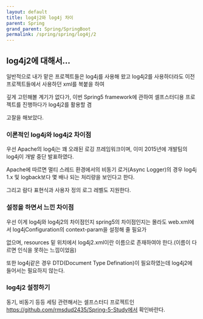 ```yaml
---
layout: default
title: log4j2와 log4j 차이
parent: Spring
grand_parent: Spring/SpringBoot
permalink: /spring/spring/log4j/2
---
```


## log4j2에 대해서...

일반적으로 내가 맡은 프로젝트들은 log4j를 사용해 왔고 log4j2를 사용하더라도 이전 프로젝트들에서 사용하던 xml를 복붙을 하여

깊게 고민해볼 계기가 없다가, 이번 Spring5 framework에 관하여 셀프스터디용 프로젝트를 진행하다가 log4j2를 활용할 겸

고찰을 해보았다.


### 이론적인 log4j와 log4j2 차이점

우선 Apache의 log4j는 꽤 오래된 로깅 프레임워크이며, 이미 2015년에 개발팀의 log4j이 개발 중단 발표하였다.

Apache에 따르면 멀티 스레드 환경에서의 비동기 로거(Async Logger)의 경우 log4j 1.x 및 logback보다 몇 배나 되는 처리량을 보인다고 한다. 

그리고 람다 표현식과 사용자 정의 로그 레벨도 지원한다.


### 설정을 하면서 느낀 차이점

우선 이게 log4j와 log4j2의 차이점인지 spring5의 차이점인지는 몰라도 web.xml에서 log4jConfiguration의 context-param을 설정해 줄 필요가

없으며, resources 밑 위치에서 log4j2.xml이란 이름으로 존재하여야 한다.(이름이 다르면 인식을 못하는 느낌이었음)

또한 log4j같은 경우 DTD(Document Type Defination)이 필요하였는데 log4j2에 들어서는 필요하지 않는다.


### log4j2 설정하기

동기, 비동기 등등 세팅 관련해서는 셀프스터디 프로젝트인 https://github.com/rmsdud2435/Spring-5-Study에서 확인바란다.
